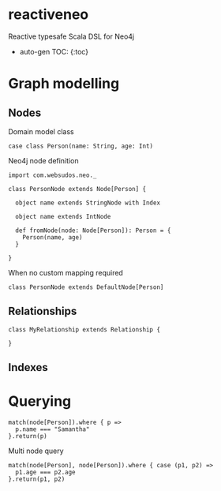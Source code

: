 # reactiveneo

Reactive typesafe Scala DSL for Neo4j

* auto-gen TOC:
{:toc}

# Graph modelling

## Nodes

Domain model class
```
case class Person(name: String, age: Int)
```

Neo4j node definition
```
import com.websudos.neo._

class PersonNode extends Node[Person] {
  
  object name extends StringNode with Index
  
  object name extends IntNode
  
  def fromNode(node: Node[Person]): Person = {
    Person(name, age)  
  }
  
}
```

When no custom mapping required
```
class PersonNode extends DefaultNode[Person]
```

## Relationships

```
class MyRelationship extends Relationship {
  
}

```

## Indexes



# Querying
```
match(node[Person]).where { p =>
  p.name === "Samantha"
}.return(p)
```

Multi node query
```
match(node[Person], node[Person]).where { case (p1, p2) =>
  p1.age === p2.age
}.return(p1, p2)
```
